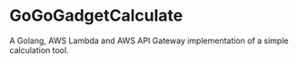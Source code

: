 # GoGoGadgetCalculate
A Golang, AWS Lambda and AWS API Gateway implementation of a simple calculation tool.
